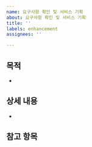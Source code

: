 ```yaml
---
name: 요구사항 확인 및 서비스 기획
about: 요구사항 확인 및 서비스 기획
title: ''
labels: enhancement
assignees: ''

---
```


## 목적
- 
## 상세 내용
- 
## 참고 항목
